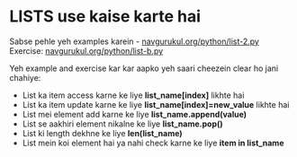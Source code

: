 # LISTS use kaise karte hai

Sabse pehle yeh examples karein - [navgurukul.org/python/list-2.py](navgurukul.org/python/list-2.py)  
Exercise: [navgurukul.org/python/list-b.py](navgurukul.org/python/list-b.py)

Yeh example and exercise kar kar aapko yeh saari cheezein clear ho jani chahiye:

* List ka item access karne ke liye **list_name[index]** likhte hai
* List ka item update karne ke liye **list_name[index]=new_value** likhte hai
* List mei element add karne ke liye **list_name.append(value)**
* List se aakhiri element nikalne ke liye **list_name.pop()**
* List ki length dekhne ke liye **len(list_name)**
* List mein koi element hai ya nahi check karne ke liye **item in list_name**

